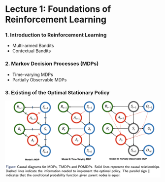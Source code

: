 # Lecture 1: Foundations of Reinforcement Learning

### 1. Introduction to Reinforcement Learning
* Multi-armed Bandits
* Contextual Bandits

### 2. Markov Decision Processes (MDPs)
* Time-varying MDPs
* Partially Observable MDPs

### 3. Existing of the Optimal Stationary Policy

<img src="summary.png" width="900">

